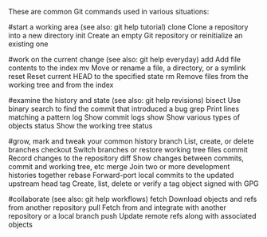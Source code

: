 These are common Git commands used in various situations:

#start a working area (see also: git help tutorial)
       clone  		Clone a repository into a new directory
       init   		Create an empty Git repository or reinitialize an existing one

#work on the current change (see also: git help everyday)
       add			Add file contents to the index
       mv	  		Move or rename a file, a directory, or a symlink
       reset  		Reset current HEAD to the specified state
       rm 			Remove files from the working tree and from the index

#examine the history and state (see also: git help revisions)
       bisect 		Use binary search to find the commit that introduced a bug
       grep   		Print lines matching a pattern
       log			Show commit logs
       show   		Show various types of objects
       status 		Show the working tree status

#grow, mark and tweak your common history
       branch 		List, create, or delete branches
       checkout   	Switch branches or restore working tree files
       commit 		Record changes to the repository
       diff   		Show changes between commits, commit and working tree, etc
       merge  		Join two or more development histories together
       rebase 		Forward-port local commits to the updated upstream head
       tag			Create, list, delete or verify a tag object signed with GPG

#collaborate (see also: git help workflows)
       fetch  		Download objects and refs from another repository
       pull   		Fetch from and integrate with another repository or a local branch
       push   		Update remote refs along with associated objects